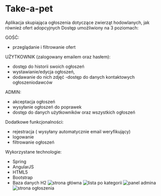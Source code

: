 # Take-a-pet

Aplikacja skupiająca ogłoszenia dotyczące zwierząt hodowlanych, jak również ofert adopcyjnych
Dostęp umożliwiony na 3 poziomach:

GOŚĆ:
- przeglądanie i filtrowanie ofert

UŻYTKOWNIK (zalogowany emailem oraz hasłem):
- dostęp do historii swoich ogłoszeń
- wystawianie/edycja ogłoszeń, 
- dodawanie do nich zdjęć
 -dostęp do danych kontaktowych ogłoszeniodawców

ADMIN:
- akceptacja ogłoszeń
- wysyłanie ogłoszeń do poprawek
- dostęp do danych użytkowników oraz wszystkich ogłoszeń

Dodatkowe funkcjonalności:
- rejestracja ( wysyłany automatycznie email weryfikujący)
- logowanie
- filtrowanie ogłoszeń

Wykorzystane technologie:
- Spring
- AngularJS
- HTML5
- Bootstrap
- Baza danych H2
![strona główna](https://user-images.githubusercontent.com/45732522/115529077-e40e4f00-a292-11eb-853e-ed1054e149e1.PNG)
![lista po kategorii](https://user-images.githubusercontent.com/45732522/115529251-0902c200-a293-11eb-83a3-dff12dcca330.png)
![panel admina](https://user-images.githubusercontent.com/45732522/115529291-115afd00-a293-11eb-9432-07be72d716fa.PNG)
![strona ogłoszenia](https://user-images.githubusercontent.com/45732522/115529382-2768bd80-a293-11eb-8d5b-b6ab4cde0030.PNG)

